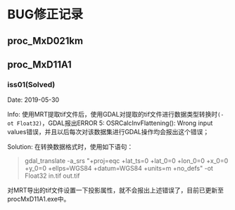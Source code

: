# BUG修正记录

## proc_MxD021km

## proc_MxD11A1

### iss01(Solved)

Date: 2019-05-30

Info: 使用MRT提取tif文件后，使用GDAL对提取的tif文件进行数据类型转换时`(-ot Float32)`，GDAL报出ERROR 5: OSRCalcInvFlattening(): Wrong input values错误，并且以后每次对该数据集进行GDAL操作均会报出这个错误；

Solution: 在转换数据格式时，使用如下语句：

> gdal_translate -a_srs "+proj=eqc +lat_ts=0 +lat_0=0 +lon_0=0 +x_0=0 +y_0=0 +ellps=WGS84 +datum=WGS84 +units=m +no_defs" -ot Float32 in.tif out.tif

对MRT导出的tif文件设置一下投影属性，就不会报出上述错误了，目前已更新至procMxD11A1.exe中。